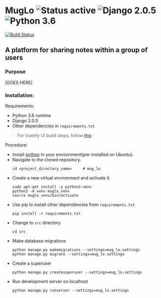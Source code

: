 # MugLo ![Status active](https://img.shields.io/badge/Status-active%20development-2eb3c1.svg) ![Django 2.0.5](https://img.shields.io/badge/Django-2.0.5-green.svg) ![Python 3.6](https://img.shields.io/badge/Python-3.6-blue.svg)
[![Build Status](https://travis-ci.org/devlup-labs/mug_lo.svg?branch=master)](https://travis-ci.org/devlup-labs/mug_lo)
## A platform for sharing notes within a group of users
### Purpose
[GOES HERE]

### Installation:
Requirements:
- Python 3.6 runtime
- Django 2.0.5
- Other dependencies in `requirements.txt`

> For Vuetify UI build steps, follow [this](ui/README.md)

Procedure:
- Install [python](https://www.python.org/downloads/) in your environment(pre-installed on Ubuntu).
- Navigate to the cloned repository.
    ```
    cd <project_directory_name>     # mug_lo
    ```
- Create a new virtual environment and activate it.
    ```
    sudo apt-get install -y python3-venv
    python3 -m venv muglo_venv
    source muglo_venv/bin/activate
    ```
- Use pip to install other dependencies from `requirements.txt`
    ```
    pip install -r requirements.txt
    ```
- Change to `src` directory
    ```
    cd src
    ```
- Make database migrations
    ```
    python manage.py makemigrations --settings=mug_lo.settings
    python manage.py migrate --settings=mug_lo.settings
    ```
- Create a superuser
    ```
    python manage.py createsuperuser --settings=mug_lo.settings
    ```
- Run development server on localhost
    ```
    python manage.py runserver --settings=mug_lo.settings
    ```
